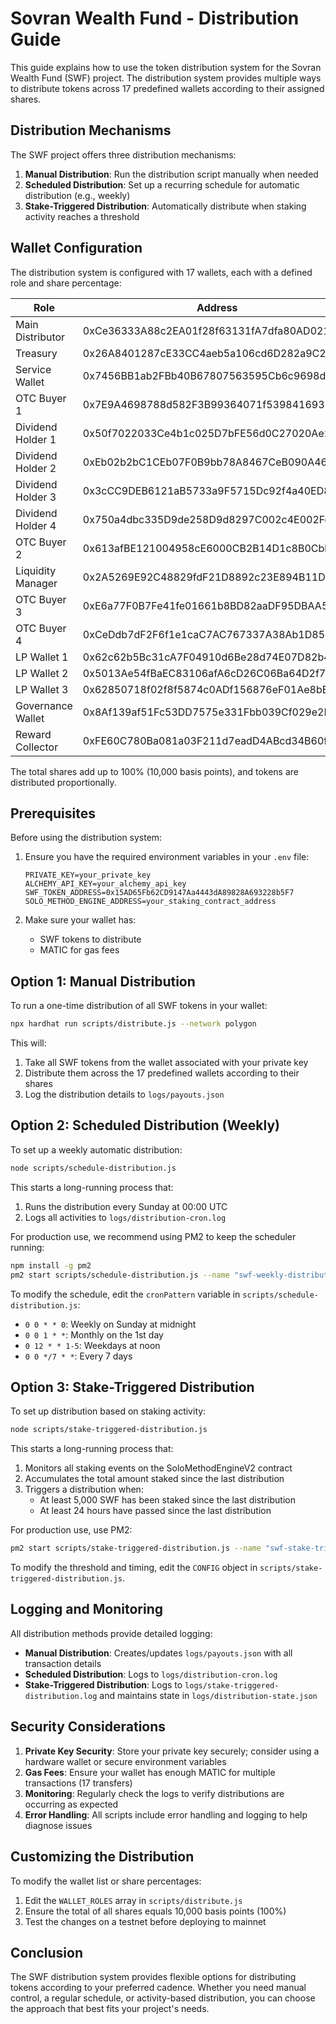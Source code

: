 # Sovran Wealth Fund - Distribution Guide

This guide explains how to use the token distribution system for the Sovran Wealth Fund (SWF) project. The distribution system provides multiple ways to distribute tokens across 17 predefined wallets according to their assigned shares.

## Distribution Mechanisms

The SWF project offers three distribution mechanisms:

1. **Manual Distribution**: Run the distribution script manually when needed
2. **Scheduled Distribution**: Set up a recurring schedule for automatic distribution (e.g., weekly)
3. **Stake-Triggered Distribution**: Automatically distribute when staking activity reaches a threshold

## Wallet Configuration

The distribution system is configured with 17 wallets, each with a defined role and share percentage:

| Role | Address | Share |
|------|---------|-------|
| Main Distributor | 0xCe36333A88c2EA01f28f63131fA7dfa80AD021F6 | 15% |
| Treasury | 0x26A8401287cE33CC4aeb5a106cd6D282a9C2f51d | 20% |
| Service Wallet | 0x7456BB1ab2FBb40B67807563595Cb6c9698d9aA1 | 5% |
| OTC Buyer 1 | 0x7E9A4698788d582F3B99364071f539841693201 | 5% |
| Dividend Holder 1 | 0x50f7022033Ce4b1c025D7bFE56d0C27020Ae2Fe3 | 5% |
| Dividend Holder 2 | 0xEb02b2bC1CEb07F0B9bb78A8467CeB090A4643Fc | 5% |
| Dividend Holder 3 | 0x3cCC9DEB6121aB5733a9F5715Dc92f4a40ED872A | 5% |
| Dividend Holder 4 | 0x750a4dbc335D9de258D9d8297C002c4E002FdE34 | 5% |
| OTC Buyer 2 | 0x613afBE121004958cE6000CB2B14D1c8B0CbbB9 | 5% |
| Liquidity Manager | 0x2A5269E92C48829fdF21D8892c23E894B11D15e3 | 5% |
| OTC Buyer 3 | 0xE6a77F0B7Fe41fe01661b8BD82aaDF95DBAA5E79 | 5% |
| OTC Buyer 4 | 0xCeDdb7dF2F6f1e1caC7AC767337A38Ab1D85e1eD | 5% |
| LP Wallet 1 | 0x62c62b5Bc31cA7F04910d6Be28d74E07D82b4A5 | 3% |
| LP Wallet 2 | 0x5013Ae54fBaEC83106afA6cD26C06Ba64D2f718d | 3% |
| LP Wallet 3 | 0x62850718f02f8f5874c0ADf156876eF01Ae8bE8C | 3% |
| Governance Wallet | 0x8Af139af51Fc53DD7575e331Fbb039Cf029e2DF | 3% |
| Reward Collector | 0xFE60C780Ba081a03F211d7eadD4ABcd34B60f78F | 3% |

The total shares add up to 100% (10,000 basis points), and tokens are distributed proportionally.

## Prerequisites

Before using the distribution system:

1. Ensure you have the required environment variables in your `.env` file:
   ```
   PRIVATE_KEY=your_private_key
   ALCHEMY_API_KEY=your_alchemy_api_key
   SWF_TOKEN_ADDRESS=0x15AD65Fb62CD9147Aa4443dA89828A693228b5F7
   SOLO_METHOD_ENGINE_ADDRESS=your_staking_contract_address
   ```

2. Make sure your wallet has:
   - SWF tokens to distribute
   - MATIC for gas fees

## Option 1: Manual Distribution

To run a one-time distribution of all SWF tokens in your wallet:

```bash
npx hardhat run scripts/distribute.js --network polygon
```

This will:
1. Take all SWF tokens from the wallet associated with your private key
2. Distribute them across the 17 predefined wallets according to their shares
3. Log the distribution details to `logs/payouts.json`

## Option 2: Scheduled Distribution (Weekly)

To set up a weekly automatic distribution:

```bash
node scripts/schedule-distribution.js
```

This starts a long-running process that:
1. Runs the distribution every Sunday at 00:00 UTC
2. Logs all activities to `logs/distribution-cron.log`

For production use, we recommend using PM2 to keep the scheduler running:

```bash
npm install -g pm2
pm2 start scripts/schedule-distribution.js --name "swf-weekly-distribution"
```

To modify the schedule, edit the `cronPattern` variable in `scripts/schedule-distribution.js`:
- `0 0 * * 0`: Weekly on Sunday at midnight
- `0 0 1 * *`: Monthly on the 1st day
- `0 12 * * 1-5`: Weekdays at noon
- `0 0 */7 * *`: Every 7 days

## Option 3: Stake-Triggered Distribution

To set up distribution based on staking activity:

```bash
node scripts/stake-triggered-distribution.js
```

This starts a long-running process that:
1. Monitors all staking events on the SoloMethodEngineV2 contract
2. Accumulates the total amount staked since the last distribution
3. Triggers a distribution when:
   - At least 5,000 SWF has been staked since the last distribution
   - At least 24 hours have passed since the last distribution

For production use, use PM2:

```bash
pm2 start scripts/stake-triggered-distribution.js --name "swf-stake-triggered"
```

To modify the threshold and timing, edit the `CONFIG` object in `scripts/stake-triggered-distribution.js`.

## Logging and Monitoring

All distribution methods provide detailed logging:

- **Manual Distribution**: Creates/updates `logs/payouts.json` with all transaction details
- **Scheduled Distribution**: Logs to `logs/distribution-cron.log`
- **Stake-Triggered Distribution**: Logs to `logs/stake-triggered-distribution.log` and maintains state in `logs/distribution-state.json`

## Security Considerations

1. **Private Key Security**: Store your private key securely; consider using a hardware wallet or secure environment variables
2. **Gas Fees**: Ensure your wallet has enough MATIC for multiple transactions (17 transfers)
3. **Monitoring**: Regularly check the logs to verify distributions are occurring as expected
4. **Error Handling**: All scripts include error handling and logging to help diagnose issues

## Customizing the Distribution

To modify the wallet list or share percentages:

1. Edit the `WALLET_ROLES` array in `scripts/distribute.js`
2. Ensure the total of all shares equals 10,000 basis points (100%)
3. Test the changes on a testnet before deploying to mainnet

## Conclusion

The SWF distribution system provides flexible options for distributing tokens according to your preferred cadence. Whether you need manual control, a regular schedule, or activity-based distribution, you can choose the approach that best fits your project's needs.